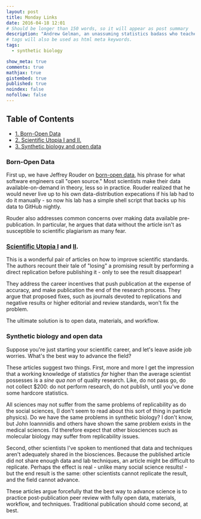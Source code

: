 ```yaml
---
layout: post
title: Monday Links
date: 2016-04-18 12:01
# Should be longer than 150 words, so it will appear as post summary
description: "Andrew Gelman, an unassuming statistics badass who teaches at Columbia, highlighted several excellent papers on his blog. File these short summaries under 'how to fix science'."
# tags will also be used as html meta keywords.
tags:
  - synthetic biology

show_meta: true
comments: true
mathjax: true
gistembed: true
published: true
noindex: false
nofollow: false
---
```


<div id="table-of-contents">
<h2>Table of Contents</h2>
<div id="text-table-of-contents">
<ul>
<li><a href="#orgheadline1">1. Born-Open Data</a></li>
<li><a href="#orgheadline2">2. Scientific Utopia I and II.</a></li>
<li><a href="#orgheadline3">3. Synthetic biology and open data</a></li>
</ul>
</div>
</div>

### Born-Open Data

First up, we have Jeffrey Rouder on [born-open data](http://pcl.missouri.edu/sites/default/files/r_1.pdf), his phrase for what software engineers call "open source."
Most scientists make their data available-on-demand in theory, less so in practice. Rouder realized that he would
never live up to his own data-distribution expecations if his lab had to do it manually - so now his lab has a simple
shell script that backs up his data to GitHub nightly.

Rouder also addresses common concerns over making data available pre-publication. In particular, he argues that 
data without the article isn't as susceptible to scientific plagiarism as many fear.

### [Scientific Utopia I](http://papers.ssrn.com/sol3/papers.cfm?abstract_id=2051047) and [II](http://pps.sagepub.com/content/7/6/615.full).

This is a wonderful pair of articles on how to improve scientific standards. The authors recount their tale of "losing"
a promising result by performing a direct replication before publishing it - only to see the result disappear!

They address the career incentives that push publication at the expense of accuracy, and make publication the end of the
research process. They argue that proposed fixes, such as journals devoted to replications and negative results or higher
editorial and review standards, won't fix the problem.

The ultimate solution is to open data, materials, and workflow.

### Synthetic biology and open data

Suppose you're just starting your scientific career, and let's leave aside job worries.
What's the best way to advance the field? 

These articles suggest two things. First, more and more I get the impression that a working knowledge of statistics *far* 
higher than the average scientist possesses is a *sine qua non* of quality research. Like, do not pass go, do not collect
$200: do not perform research, do not publish, until you've done some hardcore statistics.

All sciences may not suffer from the same problems of replicability as do the social sciences, (I don't seem to read 
about this sort of thing in particle physics). Do we have the same problems in synthetic biology? I don't know, but John Ioannnidis 
and others have shown the same problem exists in the medical sciences. I'd therefore expect that other biosciences such as 
molecular biology may suffer from replicability issues.

Second, other scientists I've spoken to mentioned that data and techniques aren't adequately shared in the biosciences.
Because the published article did not share enough data and lab techniques, an article might be difficult to replicate.
Perhaps the effect is real - unlike many social science results! - but the end result is the same: other scientists cannot
replicate the result, and the field cannot advance.

These articles argue forcefully that the best way to advance science is to practice post-publication peer review with fully
open data, materials, workflow, and techniques. Traditional publication should come second, at best.

